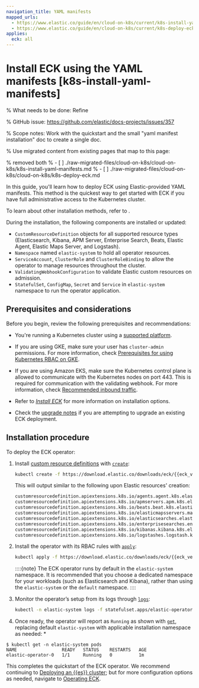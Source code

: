 ```yaml
---
navigation_title: YAML manifests
mapped_urls:
  - https://www.elastic.co/guide/en/cloud-on-k8s/current/k8s-install-yaml-manifests.html
  - https://www.elastic.co/guide/en/cloud-on-k8s/current/k8s-deploy-eck.html
applies:
  eck: all
---
```


# Install ECK using the YAML manifests [k8s-install-yaml-manifests]

% What needs to be done: Refine

% GitHub issue: https://github.com/elastic/docs-projects/issues/357

% Scope notes: Work with the quickstart and the small "yaml manifest installation" doc to create a single doc.

% Use migrated content from existing pages that map to this page:

% removed both
% - [ ] ./raw-migrated-files/cloud-on-k8s/cloud-on-k8s/k8s-install-yaml-manifests.md
% - [ ] ./raw-migrated-files/cloud-on-k8s/cloud-on-k8s/k8s-deploy-eck.md

In this guide, you'll learn how to deploy ECK using Elastic-provided YAML manifests. This method is the quickest way to get started with ECK if you have full administrative access to the Kubernetes cluster. 

To learn about other installation methods, refer to [](/deploy-manage/deploy/cloud-on-k8s/install.md).

During the installation, the following components are installed or updated:

* `CustomResourceDefinition` objects for all supported resource types (Elasticsearch, Kibana, APM Server, Enterprise Search, Beats, Elastic Agent, Elastic Maps Server, and Logstash).
* `Namespace` named `elastic-system` to hold all operator resources.
* `ServiceAccount`, `ClusterRole` and `ClusterRoleBinding` to allow the operator to manage resources throughout the cluster.
* `ValidatingWebhookConfiguration` to validate Elastic custom resources on admission.
* `StatefulSet`, `ConfigMap`, `Secret` and `Service` in `elastic-system` namespace to run the operator application.

## Prerequisites and considerations

Before you begin, review the following prerequisites and recommendations:

* You're running a Kubernetes cluster using a [supported platform](/deploy-manage/deploy/cloud-on-k8s.md#k8s-supported).

* If you are using GKE, make sure your user has `cluster-admin` permissions. For more information, check [Prerequisites for using Kubernetes RBAC on GKE](https://cloud.google.com/kubernetes-engine/docs/how-to/role-based-access-control#iam-rolebinding-bootstrap).

* If you are using Amazon EKS, make sure the Kubernetes control plane is allowed to communicate with the Kubernetes nodes on port 443. This is required for communication with the validating webhook. For more information, check [Recommended inbound traffic](https://docs.aws.amazon.com/eks/latest/userguide/sec-group-reqs.html).

* Refer to [*Install ECK*](../../../deploy-manage/deploy/cloud-on-k8s/install.md) for more information on installation options.

* Check the [upgrade notes](../../../deploy-manage/upgrade/orchestrator/upgrade-cloud-on-k8s.md) if you are attempting to upgrade an existing ECK deployment.

##  Installation procedure

To deploy the ECK operator:

1. Install [custom resource definitions](https://kubernetes.io/docs/concepts/extend-kubernetes/api-extension/custom-resources/) with [`create`](https://kubernetes.io/docs/reference/kubectl/generated/kubectl_create/):

    ```sh
    kubectl create -f https://download.elastic.co/downloads/eck/{{eck_version}}/crds.yaml
    ```

    This will output similar to the following upon Elastic resources' creation:

    ```sh
    customresourcedefinition.apiextensions.k8s.io/agents.agent.k8s.elastic.co created
    customresourcedefinition.apiextensions.k8s.io/apmservers.apm.k8s.elastic.co created
    customresourcedefinition.apiextensions.k8s.io/beats.beat.k8s.elastic.co created
    customresourcedefinition.apiextensions.k8s.io/elasticmapsservers.maps.k8s.elastic.co created
    customresourcedefinition.apiextensions.k8s.io/elasticsearches.elasticsearch.k8s.elastic.co created
    customresourcedefinition.apiextensions.k8s.io/enterprisesearches.enterprisesearch.k8s.elastic.co created
    customresourcedefinition.apiextensions.k8s.io/kibanas.kibana.k8s.elastic.co created
    customresourcedefinition.apiextensions.k8s.io/logstashes.logstash.k8s.elastic.co created
    ```

2. Install the operator with its RBAC rules with [`apply`](https://kubernetes.io/docs/reference/kubectl/generated/kubectl_apply/):

    ```sh
    kubectl apply -f https://download.elastic.co/downloads/eck/{{eck_version}}/operator.yaml
    ```

    ::::{note}
    The ECK operator runs by default in the `elastic-system` namespace. It is recommended that you choose a dedicated namespace for your workloads (such as Elasticsearch and Kibana), rather than using the `elastic-system` or the `default` namespace.
    ::::

3. Monitor the operator’s setup from its logs through [`logs`](https://kubernetes.io/docs/reference/kubectl/generated/kubectl_logs/):

    ```sh
    kubectl -n elastic-system logs -f statefulset.apps/elastic-operator
    ```

4. Once ready, the operator will report as `Running` as shown with [`get`](https://kubernetes.io/docs/reference/kubectl/generated/kubectl_get/), replacing default `elastic-system` with applicable installation namespace as needed: *

```
$ kubectl get -n elastic-system pods
NAME                 READY   STATUS    RESTARTS   AGE
elastic-operator-0   1/1     Running   0          1m
```

This completes the quickstart of the ECK operator. We recommend continuing to [Deploying an {{es}} cluster](../../../deploy-manage/deploy/cloud-on-k8s/elasticsearch-deployment-quickstart.md); but for more configuration options as needed, navigate to [Operating ECK](../../../deploy-manage/deploy/cloud-on-k8s/configure.md).
